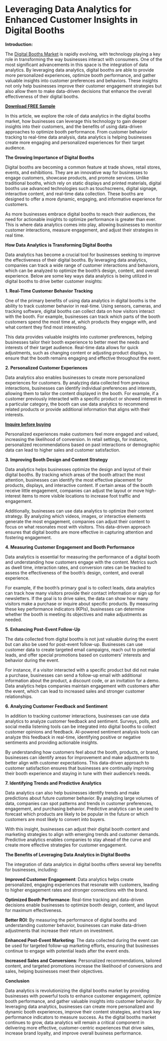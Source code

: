 # Leveraging Data Analytics for Enhanced Customer Insights in Digital Booths

**Introduction:**

The [Digital Booths Market](https://www.nextmsc.com/report/digital-booths-market) is rapidly evolving, with technology playing a key role in transforming the way businesses interact with consumers. One of the most significant advancements in this space is the integration of data analytics. By leveraging data analytics, digital booths are able to provide more personalized experiences, optimize booth performance, and gather valuable insights into customer preferences and behaviors. These insights not only help businesses improve their customer engagement strategies but also allow them to make data-driven decisions that enhance the overall effectiveness of their digital booths.

[**Download FREE Sample**](https://www.nextmsc.com/digital-booths-market/request-sample)

In this article, we explore the role of data analytics in the digital booths market, how businesses can leverage this technology to gain deeper insights into their customers, and the benefits of using data-driven approaches to optimize booth performance. From customer behavior tracking to real-time data analysis, data analytics is helping businesses create more engaging and personalized experiences for their target audience.

**The Growing Importance of Digital Booths**

Digital booths are becoming a common feature at trade shows, retail stores, events, and exhibitions. They are an innovative way for businesses to engage customers, showcase products, and promote services. Unlike traditional booths, which rely on static displays and printed materials, digital booths use advanced technologies such as touchscreens, digital signage, interactive content, and real-time data collection. These booths are designed to offer a more dynamic, engaging, and informative experience for customers.

As more businesses embrace digital booths to reach their audiences, the need for actionable insights to optimize performance is greater than ever. This is where data analytics comes into play, allowing businesses to monitor customer interactions, measure engagement, and adjust their strategies in real time.

**How Data Analytics is Transforming Digital Booths**

Data analytics has become a crucial tool for businesses seeking to improve the effectiveness of their digital booths. By leveraging data analytics, companies can track a wide range of customer interactions and behaviors, which can be analyzed to optimize the booth’s design, content, and overall experience. Below are some key ways data analytics is being utilized in digital booths to drive better customer insights:

**1. Real-Time Customer Behavior Tracking**

One of the primary benefits of using data analytics in digital booths is the ability to track customer behavior in real-time. Using sensors, cameras, and tracking software, digital booths can collect data on how visitors interact with the booth. For example, businesses can track which parts of the booth customers spend the most time at, which products they engage with, and what content they find most interesting.

This data provides valuable insights into customer preferences, helping businesses tailor their booth experience to better meet the needs and interests of their target audience. Real-time data allows for quick adjustments, such as changing content or adjusting product displays, to ensure that the booth remains engaging and effective throughout the event.

**2. Personalized Customer Experiences**

Data analytics also enables businesses to create more personalized experiences for customers. By analyzing data collected from previous interactions, businesses can identify individual preferences and interests, allowing them to tailor the content displayed in the booth. For example, if a customer previously interacted with a specific product or showed interest in a particular category, the booth can use data analytics to recommend related products or provide additional information that aligns with their interests.

[**Inquire before buying**](https://www.nextmsc.com/digital-booths-market/inquire-before-buying)

Personalized experiences make customers feel more engaged and valued, increasing the likelihood of conversion. In retail settings, for instance, personalized recommendations based on past interactions or demographic data can lead to higher sales and customer satisfaction.

**3. Improving Booth Design and Content Strategy**

Data analytics helps businesses optimize the design and layout of their digital booths. By tracking which areas of the booth attract the most attention, businesses can identify the most effective placement for products, displays, and interactive content. If certain areas of the booth receive little engagement, companies can adjust the layout or move high-interest items to more visible locations to increase foot traffic and engagement.

Additionally, businesses can use data analytics to optimize their content strategy. By analyzing which videos, images, or interactive elements generate the most engagement, companies can adjust their content to focus on what resonates most with visitors. This data-driven approach ensures that digital booths are more effective in capturing attention and fostering engagement.

**4. Measuring Customer Engagement and Booth Performance**

Data analytics is essential for measuring the performance of a digital booth and understanding how customers engage with the content. Metrics such as dwell time, interaction rates, and conversion rates can be tracked to assess the effectiveness of the booth’s design, content, and overall experience.

For example, if the booth’s primary goal is to collect leads, data analytics can track how many visitors provide their contact information or sign up for newsletters. If the goal is to drive sales, the data can show how many visitors make a purchase or inquire about specific products. By measuring these key performance indicators (KPIs), businesses can determine whether the booth is meeting its objectives and make adjustments as needed.

**5. Enhancing Post-Event Follow-Up**

The data collected from digital booths is not just valuable during the event but can also be used for post-event follow-up. Businesses can use customer data to create targeted email campaigns, reach out to potential leads, and offer special promotions based on customers’ interests and behavior during the event.

For instance, if a visitor interacted with a specific product but did not make a purchase, businesses can send a follow-up email with additional information about the product, a discount code, or an invitation for a demo. Data analytics helps companies maintain engagement with customers after the event, which can lead to increased sales and stronger customer relationships.

**6. Analyzing Customer Feedback and Sentiment**

In addition to tracking customer interactions, businesses can use data analytics to analyze customer feedback and sentiment. Surveys, polls, and social media listening tools can be integrated into digital booths to collect customer opinions and feedback. AI-powered sentiment analysis tools can analyze this feedback in real-time, identifying positive or negative sentiments and providing actionable insights.

By understanding how customers feel about the booth, products, or brand, businesses can identify areas for improvement and make adjustments to better align with customer expectations. This data-driven approach to customer satisfaction ensures that businesses are continually improving their booth experience and staying in tune with their audience’s needs.

**7. Identifying Trends and Predictive Analytics**

Data analytics can also help businesses identify trends and make predictions about future customer behavior. By analyzing large volumes of data, companies can spot patterns and trends in customer preferences, engagement, and purchasing behavior. Predictive analytics can be used to forecast which products are likely to be popular in the future or which customers are most likely to convert into buyers.

With this insight, businesses can adjust their digital booth content and marketing strategies to align with emerging trends and customer demands. Predictive analytics enables companies to stay ahead of the curve and create more effective strategies for customer engagement.

**The Benefits of Leveraging Data Analytics in Digital Booths**

The integration of data analytics in digital booths offers several key benefits for businesses, including:

**Improved Customer Engagement**: Data analytics helps create personalized, engaging experiences that resonate with customers, leading to higher engagement rates and stronger connections with the brand.

**Optimized Booth Performance**: Real-time tracking and data-driven decisions enable businesses to optimize booth design, content, and layout for maximum effectiveness.

**Better ROI**: By measuring the performance of digital booths and understanding customer behavior, businesses can make data-driven adjustments that increase their return on investment.

**Enhanced Post-Event Marketing**: The data collected during the event can be used for targeted follow-up marketing efforts, ensuring that businesses continue to engage with potential leads after the event ends.

**Increased Sales and Conversions**: Personalized recommendations, tailored content, and targeted promotions increase the likelihood of conversions and sales, helping businesses meet their objectives.

**Conclusion**

Data analytics is revolutionizing the digital booths market by providing businesses with powerful tools to enhance customer engagement, optimize booth performance, and gather valuable insights into customer behavior. By leveraging data analytics, businesses can create more personalized and dynamic booth experiences, improve their content strategies, and track key performance indicators to measure success. As the digital booths market continues to grow, data analytics will remain a critical component in delivering more effective, customer-centric experiences that drive sales, increase brand loyalty, and improve overall business performance.

